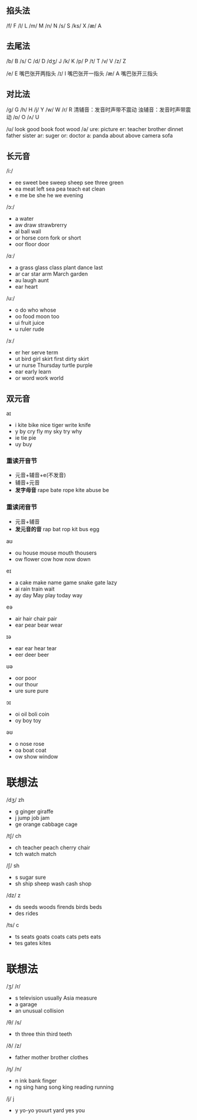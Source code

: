## 掐头法
/f/ F
/l/ L
/m/ M
/n/ N
/s/ S
/ks/ X
/æ/ A

## 去尾法
/b/ B
/s/ C
/d/ D
/dʒ/ J
/k/ K
/p/ P
/t/ T
/v/ V
/z/ Z

/e/ E 嘴巴张开两指头
/ɪ/ I 嘴巴张开一指头
/æ/ A 嘴巴张开三指头

## 对比法
/g/ G
/h/ H
/j/ Y
/w/ W
/r/ R
清辅音：发音时声带不震动
浊辅音：发音时声带震动
/ɒ/ O
/ʌ/ U

/ʊ/ look good book foot wood
/ə/
ure: picture
er: teacher brother dinnet father sister
ar: suger
or: doctor
a: panda about above camera sofa

## 长元音
/i:/
* ee
  sweet bee sweep sheep see three green
* ea
  meat left sea pea teach eat clean
* e
  me be she he we evening

/ɔ:/
* a
  water
* aw
  draw strawbrerry
* al
  ball wall
* or
  horse corn fork or short
* oor
  floor door

/ɑː/
* a
  grass glass class plant dance last
* ar
  car star arm March garden
* au
  laugh aunt
* ear
  heart

/u:/
* o
  do who whose
* oo
  food moon too
* ui
  fruit juice
* u
  ruler rude

/ɜː/
* er
  her serve term
* ut
  bird girl skirt first dirty skirt
* ur
  nurse Thursday turtle purple
* ear
  early learn
* or
  word work world

## 双元音
aɪ
* i
  kite bike nice tiger write knife
* y
  by cry fly my sky try why
* ie
  tie pie
* uy
  buy

### 重读开音节
* 元音+辅音+e(不发音)
* 辅音+元音
* **发字母音**
rape
bate
rope
kite
abuse
be

### 重读闭音节
* 元音+辅音
* **发元音的音**
rap
bat
rop
kit
bus
egg

aʊ
* ou
  house mouse mouth thousers
* ow
  flower cow how now down

eɪ
* a
  cake make name game snake gate lazy
* ai
  rain train wait
* ay
  day May play today way

eə
* air
  hair chair pair
* ear
  pear bear wear

ɪə
* ear
  ear hear tear
* eer
  deer beer

ʊə
* oor
  poor
* our
  thour
* ure
  sure pure

ɔɪ
* oi
  oil boli coin
* oy
  boy toy

əʊ
* o
  nose rose
* oa
  boat coat
* ow
  show window

# 联想法
/dʒ/ zh
* g
  ginger giraffe
* j
  jump job jam
* ge
  orange cabbage cage

/tʃ/ ch
* ch
  teacher peach cherry chair
* tch
  watch match

/ʃ/ sh
* s
  sugar sure
* sh
  ship sheep wash cash shop

/dz/ z
* ds
  seeds woods firends birds beds
* des
  rides

/ts/ c
* ts
  seats goats coats cats pets eats
* tes
  gates kites

# 联想法
/ʒ/ /r/
* s
  television usually Asia measure
* a
  garage
* an
  unusual collision

/θ/ /s/
* th
  three thin third teeth

/ð/ /z/
* father mother brother clothes

/ŋ/ /n/
* n
  ink bank finger
* ng
  sing hang song king reading running

/j/ j
* y
  yo-yo youurt yard yes you 
